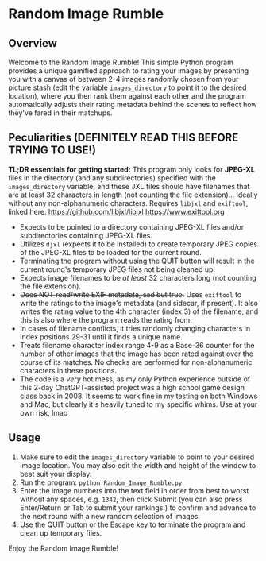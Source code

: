 # Random Image Rumble

## Overview

Welcome to the Random Image Rumble! This simple Python program provides a unique gamified approach to rating your images by presenting you with a canvas of between 2-4 images randomly chosen from your picture stash (edit the variable `images_directory` to point it to the desired location), where you then rank them against each other and the program automatically adjusts their rating metadata behind the scenes to reflect how they've fared in their matchups.


## Peculiarities (DEFINITELY READ THIS BEFORE TRYING TO USE!)

**TL;DR essentials for getting started:** This program only looks for **JPEG-XL** files in the directory (and any subdirectories) specified with the `images_directory` variable, and these JXL files should have filenames that are at least 32 characters in length (not counting the file extension)... ideally without any non-alphanumeric characters. Requires `libjxl` and `exiftool`, linked here:
https://github.com/libjxl/libjxl
https://www.exiftool.org

- Expects to be pointed to a directory containing JPEG-XL files and/or subdirectories containing JPEG-XL files.
- Utilizes `djxl` (expects it to be installed) to create temporary JPEG copies of the JPEG-XL files to be loaded for the current round.
- Terminating the program without using the QUIT button will result in the current round's temporary JPEG files not being cleaned up.
- Expects image filenames to be *at least* 32 characters long (not counting the file extension).
- ~~Does NOT read/write EXIF metadata, sad but true.~~ Uses `exiftool` to write the ratings to the image's metadata (and sidecar, if present). It also writes the rating value to the 4th character (index 3) of the filename, and this is also where the program reads the rating from.
- In cases of filename conflicts, it tries randomly changing characters in index positions 29-31 until it finds a unique name.
- Treats filename character index range 4-9 as a Base-36 counter for the number of other images that the image has been rated against over the course of its matches. No checks are performed for non-alphanumeric characters in these positions.
- The code is a *very* hot mess, as my only Python experience outside of this 2-day ChatGPT-assisted project was a high school game design class back in 2008. It seems to work fine in my testing on both Windows and Mac, but clearly it's heavily tuned to my specific whims. Use at your own risk, lmao

## Usage

1. Make sure to edit the `images_directory` variable to point to your desired image location. You may also edit the width and height of the window to best suit your display.
2. Run the program: `python Random_Image_Rumble.py`
3. Enter the image numbers into the text field in order from best to worst without any spaces, e.g. `1342`, then click Submit (you can also press Enter/Return or Tab to submit your rankings.) to confirm and advance to the next round with a new random selection of images.
4. Use the QUIT button or the Escape key to terminate the program and clean up temporary files.

Enjoy the Random Image Rumble!
